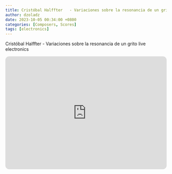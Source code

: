 ```yaml
---
title: Cristóbal Halffter	- Variaciones sobre la resonancia de un grito
author: dzoladz
date: 2023-10-05 00:34:00 +0800
categories: [Composers, Scores]
tags: [electronics]
---
```


Cristóbal Halffter - Variaciones sobre la resonancia de un grito
live electronics

<iframe style="border-radius:12px" src="https://open.spotify.com/embed/track/51c4dyLVdVYCDypxnfEcY6?utm_source=generator&theme=0" width="100%" height="352" frameBorder="0" allowfullscreen="" allow="autoplay; clipboard-write; encrypted-media; fullscreen; picture-in-picture" loading="lazy"></iframe>
